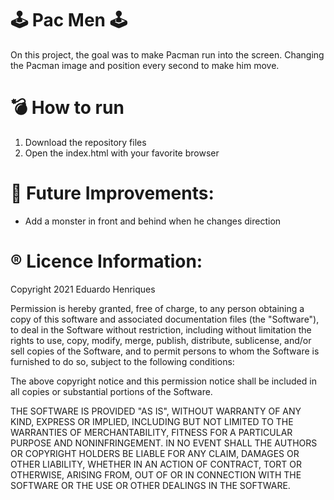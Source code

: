 # :joystick: Pac Men :joystick:
 
On this project, the goal was to make Pacman run into the screen. Changing the Pacman image and position every second to make him move.

# :bomb: How to run

1. Download the repository files
2. Open the index.html with your favorite browser

# 	:dart: Future Improvements:

- Add a monster in front and behind when he changes direction

# :registered: Licence Information:

Copyright 2021 Eduardo Henriques

Permission is hereby granted, free of charge, to any person obtaining a copy of this software and associated documentation files (the "Software"), to deal in the Software without restriction, including without limitation the rights to use, copy, modify, merge, publish, distribute, sublicense, and/or sell copies of the Software, and to permit persons to whom the Software is furnished to do so, subject to the following conditions:

The above copyright notice and this permission notice shall be included in all copies or substantial portions of the Software.

THE SOFTWARE IS PROVIDED "AS IS", WITHOUT WARRANTY OF ANY KIND, EXPRESS OR IMPLIED, INCLUDING BUT NOT LIMITED TO THE WARRANTIES OF MERCHANTABILITY, FITNESS FOR A PARTICULAR PURPOSE AND NONINFRINGEMENT. IN NO EVENT SHALL THE AUTHORS OR COPYRIGHT HOLDERS BE LIABLE FOR ANY CLAIM, DAMAGES OR OTHER LIABILITY, WHETHER IN AN ACTION OF CONTRACT, TORT OR OTHERWISE, ARISING FROM, OUT OF OR IN CONNECTION WITH THE SOFTWARE OR THE USE OR OTHER DEALINGS IN THE SOFTWARE.
